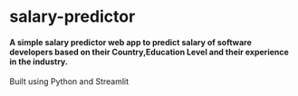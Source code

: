 # salary-predictor

#### A simple salary predictor web app to predict salary of software developers based on their Country,Education Level and their experience in the industry.

Built using Python and Streamlit
